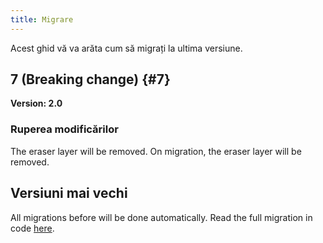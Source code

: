 ```yaml
---
title: Migrare
---
```


Acest ghid vă va arăta cum să migrați la ultima versiune.

## 7 (Breaking change) {#7}

**Version: 2.0**

### Ruperea modificărilor

The eraser layer will be removed. On migration, the eraser layer will be removed.

## Versiuni mai vechi

All migrations before will be done automatically.
Read the full migration in code [here](https://github.com/LinwoodDev/Butterfly/blob/95825da4ebbf9ded392c863da577666dbcdda45c/app/lib/models/converter.dart#L17).
